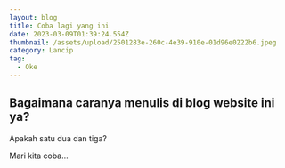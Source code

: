 ```yaml
---
layout: blog
title: Coba lagi yang ini
date: 2023-03-09T01:39:24.554Z
thumbnail: /assets/upload/2501283e-260c-4e39-910e-01d96e0222b6.jpeg
category: Lancip
tag:
  - Oke
---
```

## Bagaimana caranya menulis di blog website ini ya?

Apakah satu dua dan tiga?

Mari kita coba...